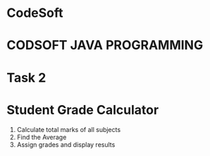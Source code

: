 # CodeSoft
# CODSOFT JAVA PROGRAMMING
# Task 2
# Student Grade Calculator
1. Calculate total marks of all subjects 
2. Find the Average
3. Assign grades and display results
